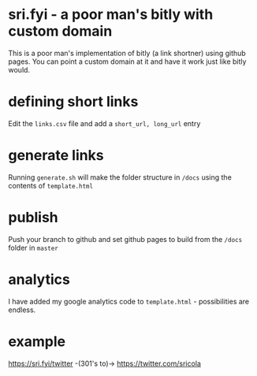 # sri.fyi - a poor man's bitly with custom domain
This is a poor man's implementation of bitly (a link shortner) using github pages. You can point a custom domain at it and have it work just like bitly would.

# defining short links
Edit the `links.csv` file and add a `short_url, long_url` entry

# generate links
Running `generate.sh` will make the folder structure in `/docs` using the contents of `template.html`

# publish
Push your branch to github and set github pages to build from the `/docs` folder in `master`

# analytics
I have added my google analytics code to `template.html` - possibilities are endless.

# example
https://sri.fyi/twitter -(301's to)-> https://twitter.com/sricola
